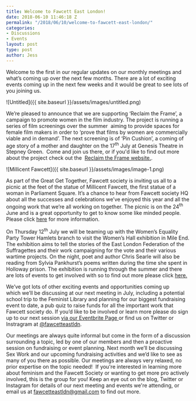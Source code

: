```yaml
---
title: Welcome to Fawcett East London!
date: 2018-06-10 11:46:18 Z
permalink: "/2018/06/10/welcome-to-fawcett-east-london/"
categories:
- Discussions
- Events
layout: post
type: post
author: Jess
---
```


Welcome to the first in our regular updates on our monthly meetings and what’s coming up over the next few months. There are a lot of exciting events coming up in the next few weeks and it would be great to see lots of you joining us.

![Untitled]({{ site.baseurl }}/assets/images/untitled.png)

We’re pleased to announce that we are supporting ‘Reclaim the Frame’, a campaign to promote women in the film industry. The project is running a series of film screenings over the summer  aiming to provide spaces for female film makers in order to ‘prove that films by women are commercially viable and in demand’. The next screening is of ‘Pin Cushion’, a coming of age story of a mother and daughter on the 17<sup>th</sup> July at Genesis Theatre in Stepney Green.  Come and join us there, or if you'd like to find out more about the project check out the  [Reclaim the Frame website.](https://www.birds-eye-view.co.uk/influencers/).

![Millicent Fawcett]({{ site.baseurl }}/assets/images/image-1.png)

As part of the Great Get Together, Fawcett society is inviting us all to a picnic at the feet of the statue of Millicent Fawcett, the first statue of a woman in Parliament Square. It’s a chance to hear from Fawcett society HQ about all the successes and celebrations we’ve enjoyed this year and all the ongoing work that we’re all working on together. The picnic is on the 24<sup>th</sup> June and is a great opportunity to get to know some like minded people. Please click [here](https://www.fawcettsociety.org.uk/Event/a-great-get-together-picnic-with-millicent-fawcett) for more information.

On Thursday 12<sup>th</sup> July we will be teaming up with the Women’s Equality Party Tower Hamlets branch to visit the Women’s Hall exhibition in Mile End. The exhibition aims to tell the stories of the East London Federation of the Suffragettes and their work campaigning for the vote and their various wartime projects. On the night, poet and author Chris Searle will also be reading from Sylvia Pankhurst’s poems written during the time she spent in Holloway prison. The exhibition is running through the summer and there are lots of events to get involved with so to find out more please click [here.](https://eastendwomensmuseum.org/the-womens-hall/)

We’ve got lots of other exciting events and opportunities coming up which we’ll be discussing at our next meeting in July, including a potential school trip to the Feminist Library and planning for our biggest fundraising event to date, a pub quiz to raise funds for all the important work that Fawcett society do. If you’d like to be involved or learn more please do sign up to our next session [via our Eventbrite Page ](https://www.eventbrite.co.uk/e/fawcett-east-london-july-meeting-tickets-46798062264?ref=estw)or find us on Twitter or Instragram at [@fawcetteastldn](https://twitter.com/fawcetteastldn?lang=en).

Our meetings are always quite informal but come in the form of a discussion surrounding a topic, led by one of our members and then a proactive session on fundraising or event planning. Next month we’ll be discussing Sex Work and our upcoming fundraising activities and we’d like to see as many of you there as possible. Our meetings are always very relaxed, no prior expertise on the topic needed!  If you're interested in learning more about feminism and the Fawcett Society or wanting to get more pro actively involved, this is the group for you! Keep an eye out on the blog, Twitter or Instagram for details of our next meeting and events we're attending, or email us at <a class="o365button" role="link"><span class="ms-font-s ms-font-color-themePrimary" title="fawcetteastldn@gmail.com">fawcetteastldn@gmail.com </span></a>to find out more.